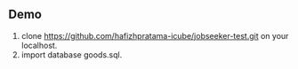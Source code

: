 ## Demo

1. clone https://github.com/hafizhpratama-icube/jobseeker-test.git on your localhost.
2. import database goods.sql.

